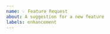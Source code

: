 ```yaml
---
name: 💡 Feature Request
about: A suggestion for a new feature
labels: enhancement
---
```


<!-- Thanks for contributing to Swift Atomics! -->

<!-- Before you submit your issue, please replace this comment with a
description of your proposed feature. Please be sure to describe some
concrete use cases for the new feature -- be as specific as possible.
Provide links to existing issues or external references/discussions,
if appropriate. -->
